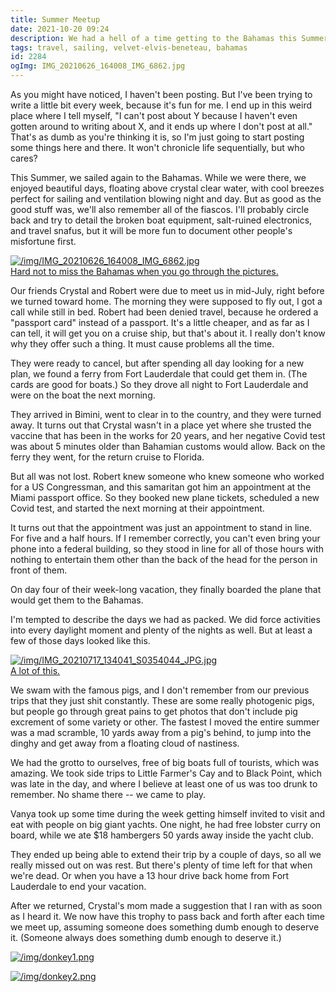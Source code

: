 ```yaml
---
title: Summer Meetup
date: 2021-10-20 09:24
description: We had a hell of a time getting to the Bahamas this Summer.  Our friends Robert and Crystal might have even done worse than us.  Also, some really pretty pictures in this post.
tags: travel, sailing, velvet-elvis-beneteau, bahamas
id: 2284
ogImg: IMG_20210626_164008_IMG_6862.jpg
---
```

As you might have noticed, I haven't been posting.  But I've been trying to write a little bit every week, because it's fun for me.  I end up in this weird place where I tell myself, "I can't post about Y because I haven't even gotten around to writing about X, and it ends up where I don't post at all."  That's as dumb as you're thinking it is, so I'm just going to start posting some things here and there.  It won't chronicle life sequentially, but who cares?

This Summer, we sailed again to the Bahamas.  While we were there, we enjoyed beautiful days, floating above crystal clear water, with cool breezes perfect for sailing and ventilation blowing night and day.  But as good as the good stuff was, we'll also remember all of the fiascos.  I'll probably circle back and try to detail the broken boat equipment, salt-ruined electronics, and travel snafus, but it will be more fun to document other people's misfortune first.

<a class="lightview centered" href="/img/IMG_20210626_164008_IMG_6862.jpg" data-lightview-caption="Hard not to miss the Bahamas when you go through the pictures." data-lightview-group="group1"><img src="/img/IMG_20210626_164008_IMG_6862.jpg" alt="/img/IMG_20210626_164008_IMG_6862.jpg"  ><br><span class="caption">Hard not to miss the Bahamas when you go through the pictures.</span></a>

Our friends Crystal and Robert were due to meet us in mid-July, right before we turned toward home.  The morning they were supposed to fly out, I got a call while still in bed.  Robert had been denied travel, because he ordered a "passport card" instead of a passport.  It's a little cheaper, and as far as I can tell, it will get you on a cruise ship, but that's about it.  I really don't know why they offer such a thing.  It must cause problems all the time.

They were ready to cancel, but after spending all day looking for a new plan, we found a ferry from Fort Lauderdale that could get them in.  (The cards are good for boats.)  So they drove all night to Fort Lauderdale and were on the boat the next morning.

They arrived in Bimini, went to clear in to the country, and they were turned away.  It turns out that Crystal wasn't in a place yet where she trusted the vaccine that has been in the works for 20 years, and her negative Covid test was about 5 minutes older than Bahamian customs would allow.  Back on the ferry they went, for the return cruise to Florida.

But all was not lost.  Robert knew someone who knew someone who worked for a US Congressman, and this samaritan got him an appointment at the Miami passport office.  So they booked new plane tickets, scheduled a new Covid test, and started the next morning at their appointment.

It turns out that the appointment was just an appointment to stand in line.  For five and a half hours.  If I remember correctly, you can't even bring your phone into a federal building, so they stood in line for all of those hours with nothing to entertain them other than the back of the head for the person in front of them.

On day four of their week-long vacation, they finally boarded the plane that would get them to the Bahamas.

I'm tempted to describe the days we had as packed.  We did force activities into every daylight moment and plenty of the nights as well.  But at least a few of those days looked like this.

<a class="lightview centered" href="/img/IMG_20210717_134041_S0354044_JPG.jpg" data-lightview-caption="A lot of this." data-lightview-group="group1"><img src="/img/IMG_20210717_134041_S0354044_JPG.jpg" alt="/img/IMG_20210717_134041_S0354044_JPG.jpg"  ><br><span class="caption">A lot of this.</span></a>

We swam with the famous pigs, and I don't remember from our previous trips that they just shit constantly.  These are some really photogenic pigs, but people go through great pains to get photos that don't include pig excrement of some variety or other.  The fastest I moved the entire summer was a mad scramble, 10 yards away from a pig's behind, to jump into the dinghy and get away from a floating cloud of nastiness.

We had the grotto to ourselves, free of big boats full of tourists, which was amazing.  We took side trips to Little Farmer's Cay and to Black Point, which was late in the day, and where I believe at least one of us was too drunk to remember.  No shame there -- we came to play.

Vanya took up some time during the week getting himself invited to visit and eat with people on big giant yachts.  One night, he had free lobster curry on board, while we ate $18 hambergers 50 yards away inside the yacht club.

They ended up being able to extend their trip by a couple of days, so all we really missed out on was rest.  But there's plenty of time left for that when we're dead.  Or when you have a 13 hour drive back home from Fort Lauderdale to end your vacation.

After we returned, Crystal's mom made a suggestion that I ran with as soon as I heard it.  We now have this trophy to pass back and forth after each time we meet up, assuming someone does something dumb enough to deserve it.  (Someone always does something dumb enough to deserve it.)  

<a class="lightview centered" href="/img/donkey1.png" data-lightview-caption="" data-lightview-group="group1"><img src="/img/donkey1.png" alt="/img/donkey1.png"  ><br><span class="caption"></span></a>

<a class="lightview centered" href="/img/donkey2.png" data-lightview-caption="" data-lightview-group="group1"><img src="/img/donkey2.png" alt="/img/donkey2.png"  ><br><span class="caption"></span></a>
